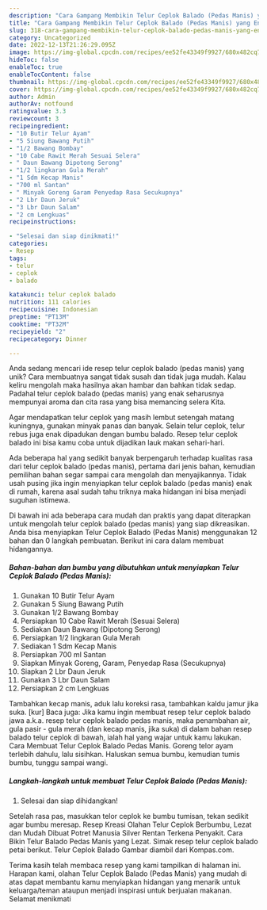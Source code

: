 ```yaml
---
description: "Cara Gampang Membikin Telur Ceplok Balado (Pedas Manis) yang Enak"
title: "Cara Gampang Membikin Telur Ceplok Balado (Pedas Manis) yang Enak"
slug: 318-cara-gampang-membikin-telur-ceplok-balado-pedas-manis-yang-enak
category: Uncategorized
date: 2022-12-13T21:26:29.095Z
image: https://img-global.cpcdn.com/recipes/ee52fe43349f9927/680x482cq70/telur-ceplok-balado-pedas-manis-foto-resep-utama.jpg
hideToc: false
enableToc: true
enableTocContent: false
thumbnail: https://img-global.cpcdn.com/recipes/ee52fe43349f9927/680x482cq70/telur-ceplok-balado-pedas-manis-foto-resep-utama.jpg
cover: https://img-global.cpcdn.com/recipes/ee52fe43349f9927/680x482cq70/telur-ceplok-balado-pedas-manis-foto-resep-utama.jpg
author: Admin
authorAv: notfound
ratingvalue: 3.3
reviewcount: 3
recipeingredient:
- "10 Butir Telur Ayam"
- "5 Siung Bawang Putih"
- "1/2 Bawang Bombay"
- "10 Cabe Rawit Merah Sesuai Selera"
- " Daun Bawang Dipotong Serong"
- "1/2 lingkaran Gula Merah"
- "1 Sdm Kecap Manis"
- "700 ml Santan"
- " Minyak Goreng Garam Penyedap Rasa Secukupnya"
- "2 Lbr Daun Jeruk"
- "3 Lbr Daun Salam"
- "2 cm Lengkuas"
recipeinstructions:

- "Selesai dan siap dinikmati!"
categories:
- Resep
tags:
- telur
- ceplok
- balado

katakunci: telur ceplok balado 
nutrition: 111 calories
recipecuisine: Indonesian
preptime: "PT13M"
cooktime: "PT32M"
recipeyield: "2"
recipecategory: Dinner

---
```





Anda sedang mencari ide resep telur ceplok balado (pedas manis) yang unik? Cara membuatnya sangat tidak susah dan tidak juga mudah. Kalau keliru mengolah maka hasilnya akan hambar dan bahkan tidak sedap. Padahal telur ceplok balado (pedas manis) yang enak seharusnya mempunyai aroma dan cita rasa yang bisa memancing selera Kita.





Agar mendapatkan telur ceplok yang masih lembut setengah matang kuningnya, gunakan minyak panas dan banyak. Selain telur ceplok, telur rebus juga enak dipadukan dengan bumbu balado. Resep telur ceplok balado ini bisa kamu coba untuk dijadikan lauk makan sehari-hari.

Ada beberapa hal yang sedikit banyak berpengaruh terhadap kualitas rasa dari telur ceplok balado (pedas manis), pertama dari jenis bahan, kemudian pemilihan bahan segar sampai cara mengolah dan menyajikannya. Tidak usah pusing jika ingin menyiapkan telur ceplok balado (pedas manis) enak di rumah, karena asal sudah tahu triknya maka hidangan ini bisa menjadi suguhan istimewa.






Di bawah ini ada beberapa cara mudah dan praktis yang dapat diterapkan untuk mengolah telur ceplok balado (pedas manis) yang siap dikreasikan. Anda bisa menyiapkan Telur Ceplok Balado (Pedas Manis) menggunakan 12 bahan dan 0 langkah pembuatan. Berikut ini cara dalam membuat hidangannya.

<!--inarticleads1-->

##### Bahan-bahan dan bumbu yang dibutuhkan untuk menyiapkan Telur Ceplok Balado (Pedas Manis):

1. Gunakan 10 Butir Telur Ayam
1. Gunakan 5 Siung Bawang Putih
1. Gunakan 1/2 Bawang Bombay
1. Persiapkan 10 Cabe Rawit Merah (Sesuai Selera)
1. Sediakan  Daun Bawang (Dipotong Serong)
1. Persiapkan 1/2 lingkaran Gula Merah
1. Sediakan 1 Sdm Kecap Manis
1. Persiapkan 700 ml Santan
1. Siapkan  Minyak Goreng, Garam, Penyedap Rasa (Secukupnya)
1. Siapkan 2 Lbr Daun Jeruk
1. Gunakan 3 Lbr Daun Salam
1. Persiapkan 2 cm Lengkuas


Tambahkan kecap manis, aduk lalu koreksi rasa, tambahkan kaldu jamur jika suka. [kur] Baca juga: Jika kamu ingin membuat resep telur ceplok balado jawa a.k.a. resep telur ceplok balado pedas manis, maka penambahan air, gula pasir - gula merah (dan kecap manis, jika suka) di dalam bahan resep balado telur ceplok di bawah, ialah hal yang wajar untuk kamu lakukan. Cara Membuat Telur Ceplok Balado Pedas Manis. Goreng telor ayam terlebih dahulu, lalu sisihkan. Haluskan semua bumbu, kemudian tumis bumbu, tunggu sampai wangi. 

<!--inarticleads2-->

##### Langkah-langkah untuk membuat Telur Ceplok Balado (Pedas Manis):


1. Selesai dan siap dihidangkan!

Setelah rasa pas, masukkan telor ceplok ke bumbu tumisan, tekan sedikit agar bumbu meresap. Resep Kreasi Olahan Telur Ceplok Berbumbu, Lezat dan Mudah Dibuat Potret Manusia Silver Rentan Terkena Penyakit. Cara Bikin Telur Balado Pedas Manis yang Lezat. Simak resep telur ceplok balado petai berikut. Telur Ceplok Balado Gambar diambil dari Kompas.com. 

Terima kasih telah membaca resep yang kami tampilkan di halaman ini. Harapan kami, olahan Telur Ceplok Balado (Pedas Manis) yang mudah di atas dapat membantu kamu menyiapkan hidangan yang menarik untuk keluarga/teman ataupun menjadi inspirasi untuk berjualan makanan. Selamat menikmati
